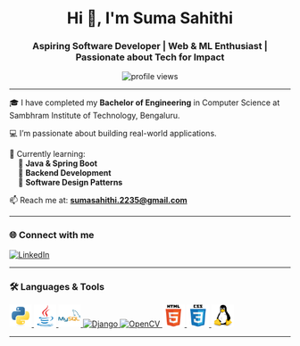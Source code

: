 <h1 align="center">Hi 👋, I'm Suma Sahithi</h1>
<h3 align="center">Aspiring Software Developer | Web & ML Enthusiast | Passionate about Tech for Impact</h3>

<p align="center">
  <img src="https://komarev.com/ghpvc/?username=SumaSahithi-22&label=Profile%20views&color=0e75b6&style=flat" alt="profile views" />
</p>

---

🎓  I have completed my **Bachelor of Engineering** in Computer Science at Sambhram Institute of Technology, Bengaluru.

💻 I’m passionate about building real-world applications.

🌱 Currently learning:  
&nbsp;&nbsp;&nbsp;&nbsp;🔹 **Java & Spring Boot**  
&nbsp;&nbsp;&nbsp;&nbsp;🔹 **Backend Development**  
&nbsp;&nbsp;&nbsp;&nbsp;🔹 **Software Design Patterns**

📫 Reach me at: **sumasahithi.2235@gmail.com**

---

<h3 align="left">🌐 Connect with me</h3>
<p align="left">
  <a href="https://linkedin.com/in/suma-sahithi-768070252" target="_blank">
    <img src="https://raw.githubusercontent.com/rahuldkjain/github-profile-readme-generator/master/src/images/icons/Social/linked-in-alt.svg" alt="LinkedIn" height="30" width="40" />
  </a>
</p>

---

<h3 align="left">🛠️ Languages & Tools</h3>
<p align="left">
  <a href="https://www.python.org" target="_blank" rel="noreferrer">
    <img src="https://raw.githubusercontent.com/devicons/devicon/master/icons/python/python-original.svg" alt="Python" width="40" height="40"/>
  </a>
  <a href="https://www.java.com" target="_blank" rel="noreferrer">
    <img src="https://raw.githubusercontent.com/devicons/devicon/master/icons/java/java-original.svg" alt="Java" width="40" height="40"/>
  </a>
  <a href="https://www.mysql.com/" target="_blank" rel="noreferrer">
    <img src="https://raw.githubusercontent.com/devicons/devicon/master/icons/mysql/mysql-original-wordmark.svg" alt="MySQL" width="40" height="40"/>
  </a>
  <a href="https://www.djangoproject.com/" target="_blank" rel="noreferrer">
    <img src="https://cdn.worldvectorlogo.com/logos/django.svg" alt="Django" width="40" height="40"/>
  </a>
  <a href="https://opencv.org/" target="_blank" rel="noreferrer">
    <img src="https://www.vectorlogo.zone/logos/opencv/opencv-icon.svg" alt="OpenCV" width="40" height="40"/>
  </a>
  <a href="https://www.w3.org/html/" target="_blank" rel="noreferrer">
    <img src="https://raw.githubusercontent.com/devicons/devicon/master/icons/html5/html5-original-wordmark.svg" alt="HTML" width="40" height="40"/>
  </a>
  <a href="https://www.w3schools.com/css/" target="_blank" rel="noreferrer">
    <img src="https://raw.githubusercontent.com/devicons/devicon/master/icons/css3/css3-original-wordmark.svg" alt="CSS" width="40" height="40"/>
  </a>
  <a href="https://www.linux.org/" target="_blank" rel="noreferrer">
    <img src="https://raw.githubusercontent.com/devicons/devicon/master/icons/linux/linux-original.svg" alt="Linux" width="40" height="40"/>
  </a>
</p>

---
